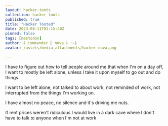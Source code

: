 ```yaml
---
layout: hacker-toots
collection: hacker-toots
published: true
title: "Hacker Tooted"
date: 2023-08-11T02:15:40Z
pinned: false
tags: [mastodon]
author: ⸸ commander ░ nova ⸸ :~$
avatar: /assets/media_attachments/hacker-nova.png

---
```


<p>I have to figure out how to tell people around me that when I&#39;m on a day off, I want to mostly be left alone, unless I take it upon myself to go out and do things.</p><p>I want to be left alone, not talked to about work, not reminded of work, not interrupted from the things I&#39;m working on. </p><p>I have almost no peace, no silence and it&#39;s driving me nuts. </p><p>If rent prices weren&#39;t ridiculous I would live in a dark cave where I don&#39;t have to talk to anyone when I&#39;m not at work</p>


